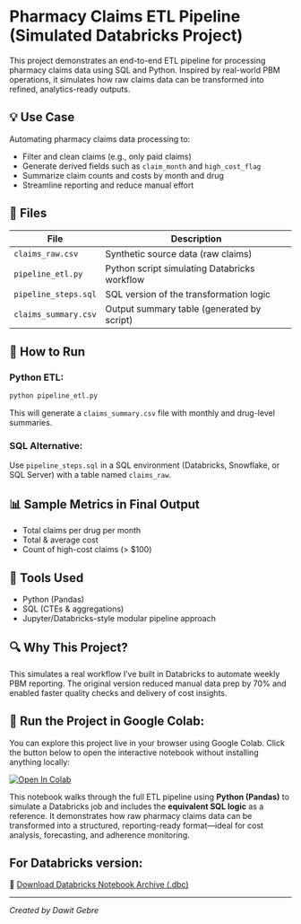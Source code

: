 # Pharmacy Claims ETL Pipeline (Simulated Databricks Project)

This project demonstrates an end-to-end ETL pipeline for processing pharmacy claims data using SQL and Python. Inspired by real-world PBM operations, it simulates how raw claims data can be transformed into refined, analytics-ready outputs.

## 💡 Use Case

Automating pharmacy claims data processing to:
- Filter and clean claims (e.g., only paid claims)
- Generate derived fields such as `claim_month` and `high_cost_flag`
- Summarize claim counts and costs by month and drug
- Streamline reporting and reduce manual effort

## 📁 Files

| File | Description |
|------|-------------|
| `claims_raw.csv` | Synthetic source data (raw claims) |
| `pipeline_etl.py` | Python script simulating Databricks workflow |
| `pipeline_steps.sql` | SQL version of the transformation logic |
| `claims_summary.csv` | Output summary table (generated by script) |

## 🧪 How to Run

### Python ETL:
```bash
python pipeline_etl.py
```
This will generate a `claims_summary.csv` file with monthly and drug-level summaries.

### SQL Alternative:
Use `pipeline_steps.sql` in a SQL environment (Databricks, Snowflake, or SQL Server) with a table named `claims_raw`.

## 📊 Sample Metrics in Final Output
- Total claims per drug per month
- Total & average cost
- Count of high-cost claims (> $100)

## 🔧 Tools Used
- Python (Pandas)
- SQL (CTEs & aggregations)
- Jupyter/Databricks-style modular pipeline approach

## 🔍 Why This Project?


This simulates a real workflow I’ve built in Databricks to automate weekly PBM reporting. The original version reduced manual data prep by 70% and enabled faster quality checks and delivery of cost insights.

## 🚀 Run the Project in Google Colab:

You can explore this project live in your browser using Google Colab. Click the button below to open the interactive notebook without installing anything locally:

[![Open In Colab](https://colab.research.google.com/assets/colab-badge.svg)](https://colab.research.google.com/github/dawitgebre2014/pharmacy-claims-etl-pipeline/blob/main/pharmacy_claims_etl_colab.ipynb)

This notebook walks through the full ETL pipeline using **Python (Pandas)** to simulate a Databricks job and includes the **equivalent SQL logic** as a reference. It demonstrates how raw pharmacy claims data can be transformed into a structured, reporting-ready format—ideal for cost analysis, forecasting, and adherence monitoring.
## For Databricks version:
🧠 [Download Databricks Notebook Archive (.dbc)](./Pharmacy%20Claims%20ETL.dbc)

---

*Created by Dawit Gebre*

